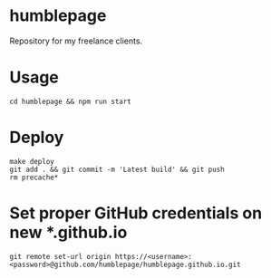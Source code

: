 # humblepage
Repository for my freelance clients.

# Usage
```
cd humblepage && npm run start
```

# Deploy
```
make deploy
git add . && git commit -m 'Latest build' && git push
rm precache*
```

# Set proper GitHub credentials on new *.github.io
```
git remote set-url origin https://<username>:<password>@github.com/humblepage/humblepage.github.io.git
```